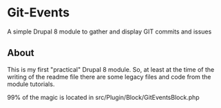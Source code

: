 # Git-Events
A simple Drupal 8 module to gather and display GIT commits and issues

## About

This is my first "practical" Drupal 8 module. So, at least at the time of the writing of the readme file there are some legacy files and code from the module tutorials.

99% of the magic is located in src/Plugin/Block/GitEventsBlock.php

